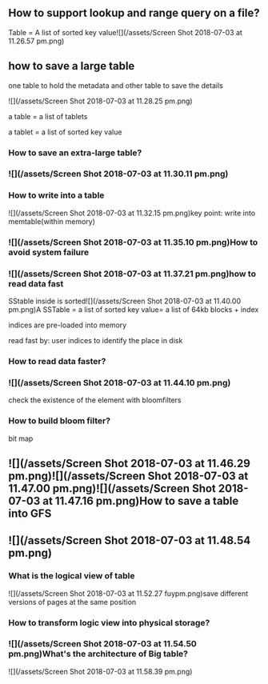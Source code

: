 ## How to support lookup and range query on a file?

Table = A list of sorted key value![](/assets/Screen Shot 2018-07-03 at 11.26.57 pm.png)

## how to save a large table

one table to hold the metadata and other table to save the details

![](/assets/Screen Shot 2018-07-03 at 11.28.25 pm.png)

a table =  a list of tablets

a tablet = a list of sorted key value

### How to save an extra-large table?

### ![](/assets/Screen Shot 2018-07-03 at 11.30.11 pm.png)

### How to write into a table

![](/assets/Screen Shot 2018-07-03 at 11.32.15 pm.png)key point: write into memtable\(within memory\)

### ![](/assets/Screen Shot 2018-07-03 at 11.35.10 pm.png)How to avoid system failure

### ![](/assets/Screen Shot 2018-07-03 at 11.37.21 pm.png)how to read data fast

SStable inside is sorted![](/assets/Screen Shot 2018-07-03 at 11.40.00 pm.png)A SSTable = a list of sorted key value= a list of 64kb blocks + index

indices are pre-loaded into memory

read fast by: user indices to identify the place in disk

### How to read data faster?

### ![](/assets/Screen Shot 2018-07-03 at 11.44.10 pm.png)

check the existence of the element with bloomfilters

### How to build bloom filter?

bit map

## ![](/assets/Screen Shot 2018-07-03 at 11.46.29 pm.png)![](/assets/Screen Shot 2018-07-03 at 11.47.00 pm.png)![](/assets/Screen Shot 2018-07-03 at 11.47.16 pm.png)How to save a table into GFS

## ![](/assets/Screen Shot 2018-07-03 at 11.48.54 pm.png)

### What is the logical view of table

![](/assets/Screen Shot 2018-07-03 at 11.52.27 fuypm.png)save different versions of pages at the same position

### How to transform logic view into physical storage?

### ![](/assets/Screen Shot 2018-07-03 at 11.54.50 pm.png)What's the architecture of Big table?

![](/assets/Screen Shot 2018-07-03 at 11.58.39 pm.png)

